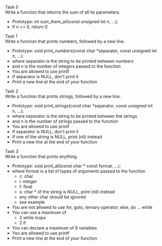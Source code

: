 Task 0  
Write a function that returns the sum of all its parameters.  
* Prototype: int sum_them_all(const unsigned int n, ...);
* If n == 0, return 0

Task 1  
Write a function that prints numbers, followed by a new line.  
* Prototype: void print_numbers(const char *separator, const unsigned int n, ...);
* where separator is the string to be printed between numbers
* and n is the number of integers passed to the function
* You are allowed to use printf
* If separator is NULL, don’t print it
* Print a new line at the end of your function

Task 2  
Write a function that prints strings, followed by a new line.  
* Prototype: void print_strings(const char *separator, const unsigned int n, ...);
* where separator is the string to be printed between the strings
* and n is the number of strings passed to the function
* You are allowed to use printf
* If separator is NULL, don’t print it
* If one of the string is NULL, print (nil) instead
* Print a new line at the end of your function

Task 3  
Write a function that prints anything.  
* Prototype: void print_all(const char * const format, ...);
* where format is a list of types of arguments passed to the function
  - c: char
  - i: integer
  - f: float
  - s: char * (if the string is NULL, print (nil) instead
  - any other char should be ignored
  - see example
* You are not allowed to use for, goto, ternary operator, else, do ... while
* You can use a maximum of
  - 2 while loops
  - 2 if
* You can declare a maximum of 9 variables
* You are allowed to use printf
* Print a new line at the end of your function
